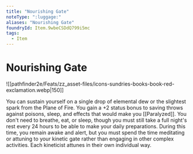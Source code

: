 ```yaml
---
title: "Nourishing Gate"
noteType: ":luggage:"
aliases: "Nourishing Gate"
foundryId: Item.9wbeCSDdQ799i5mc
tags:
  - Item
---
```


# Nourishing Gate
![[pathfinder2e/Feats/zz_asset-files/icons-sundries-books-book-red-exclamation.webp|150]]

You can sustain yourself on a single drop of elemental dew or the slightest spark from the Plane of Fire. You gain a +2 status bonus to saving throws against poisons, sleep, and effects that would make you [[Paralyzed]]. You don't need to breathe, eat, or sleep, though you must still take a full night's rest every 24 hours to be able to make your daily preparations. During this time, you remain awake and alert, but you must spend the time meditating or attuning to your kinetic gate rather than engaging in other complex activities. Each kineticist attunes in their own individual way.
